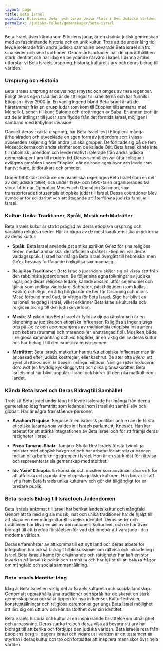 ```yaml
---
layout: page
title: Beta Israel
subtitle: Etiopiens Judar och Deras Unika Plats i Den Judiska Världen
permalink: /judiska-folket/gemenskaper/beta-israel
---
```


Beta Israel, även kända som Etiopiens judar, är en distinkt judisk gemenskap med en fascinerande historia och en unik kultur. Trots att de under lång tid levde isolerade från andra judiska samhällen bevarade Beta Israel sin tro, sina seder och sina traditioner. Genom århundraden har de upprätthållit en stark identitet och har idag en betydande närvaro i Israel. I denna artikel utforskar vi Beta Israels ursprung, historia, kulturella arv och deras bidrag till världen.

### Ursprung och Historia

Beta Israels ursprung är delvis höljt i mystik och omges av flera legender. Enligt deras egen tradition är de ättlingar till israeliterna och har funnits i Etiopien i över 2000 år. En vanlig legend bland Beta Israel är att de härstammar från en grupp judar som kom till Etiopien tillsammans med Menelik I, sonen till kung Salomo och drottningen av Saba. En annan teori är att de är ättlingar till judar som flydde från det forntida Israel, möjligen i samband med Babylons invasion.

Oavsett deras exakta ursprung, har Beta Israel levt i Etiopien i många århundraden och utvecklade en egen form av judendom som i vissa avseenden skiljer sig från andra judiska grupper. De förlitade sig på de fem Moseböckerna och andra skrifter som de kallade Orit. Beta Israel kände inte till rabbinisk judendom och levde relativt isolerade från andra judiska gemenskaper fram till modern tid. Deras samhällen var ofta belägna i avlägsna områden i norra Etiopien, där de hade egna byar och levde som hantverkare, jordbrukare och smeder.

Under 1900-talet erkände den israeliska regeringen Beta Israel som en del av det judiska folket, och under 1980- och 1990-talen organiserades två stora luftbroar, Operation Moses och Operation Solomon, som transporterade tiotusentals etiopiska judar till Israel. Dessa operationer blev symboler för solidaritet och ett åtagande att återförena judiska familjer i Israel.

### Kultur: Unika Traditioner, Språk, Musik och Maträtter

Beta Israels kultur är starkt präglad av deras etiopiska ursprung och särskilda religiösa seder. Här är några av de mest karakteristiska aspekterna av deras kultur:

- **Språk**: Beta Israel använde det antika språket Ge'ez för sina religiösa texter, medan amhariska, det officiella språket i Etiopien, var deras vardagsspråk. I Israel har många Beta Israel övergått till hebreiska, men Ge'ez bevaras fortfarande i religiösa sammanhang.

- **Religiösa Traditioner**: Beta Israels judendom skiljer sig på vissa sätt från den rabbiniska judendomen. De följer sina egna tolkningar av judiska lagar, och deras religiösa ledare, kallade *kessim*, utför ceremonier och tjänar som andliga vägledare. Sabbaten, påskhögtiden (som kallas Fasika) och Sigd, en årlig högtid där de ber för försoning och minns Mose förbund med Gud, är viktiga för Beta Israel. Sigd har blivit en nationell helgdag i Israel, vilket erkänner Beta Israels kulturella och religiösa bidrag till den judiska världen.

- **Musik**: Musiken hos Beta Israel är fylld av djupa känslor och är en blandning av judiska och etiopiska influenser. Religiösa sånger sjungs ofta på Ge'ez och ackompanjeras av traditionella etiopiska instrument som kebero (trumma) och masenqo (en ensträngad fiol). Musiken, både i religiösa sammanhang och vid högtider, är en viktig del av deras kultur och har bidragit till den israeliska musikscenen.

- **Maträtter**: Beta Israels matkultur har starka etiopiska influenser men är anpassad efter judiska kostregler, eller kashrut. De äter ofta *injera*, ett syrat plattbröd som är basen i många måltider. Vanliga rätter inkluderar *doro wat* (en kryddig kycklinggryta) och olika grönsaksrätter. Beta Israels mat har blivit populär i Israel och bidrar till den rika matkulturen i landet.

### Kända Beta Israel och Deras Bidrag till Samhället

Trots att Beta Israel under lång tid levde isolerade har många från denna gemenskap idag framträtt som ledande inom israeliskt samhällsliv och globalt. Här är några framstående personer:

- **Avraham Neguise**: Neguise är en israelisk politiker och en av de första etiopiska judarna som valdes in i Israels parlament, Knesset. Han har arbetat för att stärka integrationen av Beta Israel och för att främja deras rättigheter i Israel.

- **Pnina Tamano-Shata**: Tamano-Shata blev Israels första kvinnliga minister med etiopisk bakgrund och har arbetat för att stärka banden mellan olika befolkningsgrupper i Israel. Hon är en stark röst för rättvisa och representerar sin gemenskap med stolthet.

- **Ido Yosef Ethiopia**: En konstnär och musiker som använder sina verk för att utforska och sprida den etiopiska judiska kulturen. Han bidrar till att lyfta fram Beta Israels unika kulturarv och gör det tillgängligt för en bredare publik.

### Beta Israels Bidrag till Israel och Judendomen

Beta Israels ankomst till Israel har berikat landets kultur och mångfald. Genom att ta med sig sin musik, mat och unika traditioner har de hjälpt till att skapa en mer mångkulturell israelisk identitet. Deras seder och traditioner har blivit en del av det nationella kulturlivet, och de har även bidragit till att bredda förståelsen för vad det innebär att vara jude i den moderna världen.

Deras erfarenheter av att komma till ett nytt land och deras arbete för integration har också bidragit till diskussioner om rättvisa och inkludering i Israel. Beta Israels kamp för erkännande och rättigheter har haft en stor inverkan på israelisk politik och samhälle och har hjälpt till att belysa frågor om mångfald och social sammanhållning.

### Beta Israels Identitet Idag

Idag är Beta Israel en viktig del av Israels kulturella och sociala landskap. Genom att upprätthålla sina traditioner och språk har de skapat en stark gemenskap som också är öppen för nya influenser. Kulturfestivaler, konstutställningar och religiösa ceremonier ger unga Beta Israel möjlighet att lära sig om sitt arv och känna stolthet över sin identitet.

Beta Israels historia och kultur är en inspirerande berättelse om uthållighet och anpassning. Deras starka tro och deras vilja att bevara sitt arv har bidragit till att berika och fördjupa den judiska världen. Beta Israels resa från Etiopiens berg till dagens Israel och vidare ut i världen är ett testament till styrkan i deras kultur och tro och fortsätter att inspirera människor över hela världen.